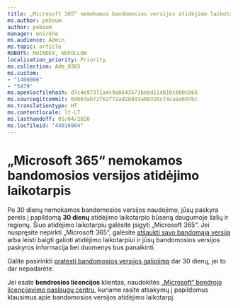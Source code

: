 ```yaml
---
title: „Microsoft 365“ nemokamos bandomosios versijos atidėjimo laikotarpis
ms.author: pebaum
author: pebaum
manager: mnirkhe
ms.audience: Admin
ms.topic: article
ROBOTS: NOINDEX, NOFOLLOW
localization_priority: Priority
ms.collection: Adm_O365
ms.custom:
- "1400006"
- "5479"
ms.openlocfilehash: d7c4e97371a4c9a8643573bebd114b18cb60c866
ms.sourcegitcommit: 69663ab72f62f72ad28d43a08328c74caaa697bc
ms.translationtype: HT
ms.contentlocale: lt-LT
ms.lasthandoff: 05/04/2020
ms.locfileid: "44016984"
---
```

# <a name="grace-period-for-microsoft-365-free-trial"></a>„Microsoft 365“ nemokamos bandomosios versijos atidėjimo laikotarpis

Po 30 dienų nemokamos bandomosios versijos naudojimo, jūsų paskyra pereis į papildomą **30 dienų** atidėjimo laikotarpio būseną daugumoje šalių ir regionų. Šiuo atidėjimo laikotarpiu galėsite įsigyti „Microsoft 365“. Jei nuspręsite nepirkti „Microsoft 365“, galėsite [atšaukti savo bandomąją versiją](https://docs.microsoft.com/microsoft-365/commerce/subscriptions/cancel-your-subscription?view=o365-worldwide) arba leisti baigti galioti atidėjimo laikotarpiui ir jūsų bandomosios versijos paskyros informacija bei duomenys bus panaikinti.

Galite pasirinkti [pratęsti bandomosios versijos galiojimą](https://docs.microsoft.com/microsoft-365/commerce/extend-your-trial) dar 30 dienų, jei to dar nepadarėte.

Jei esate **bendrosios licencijos** klientas, naudokitės [„Microsoft“ bendrojo licencijavimo paslaugų centru](https://support.microsoft.com/help/4471406/how-to-contact-the-microsoft-volume-licensing-service-center), kuriame rasite atsakymų į papildomus klausimus apie bandomosios versijos atidėjimo laikotarpį.
